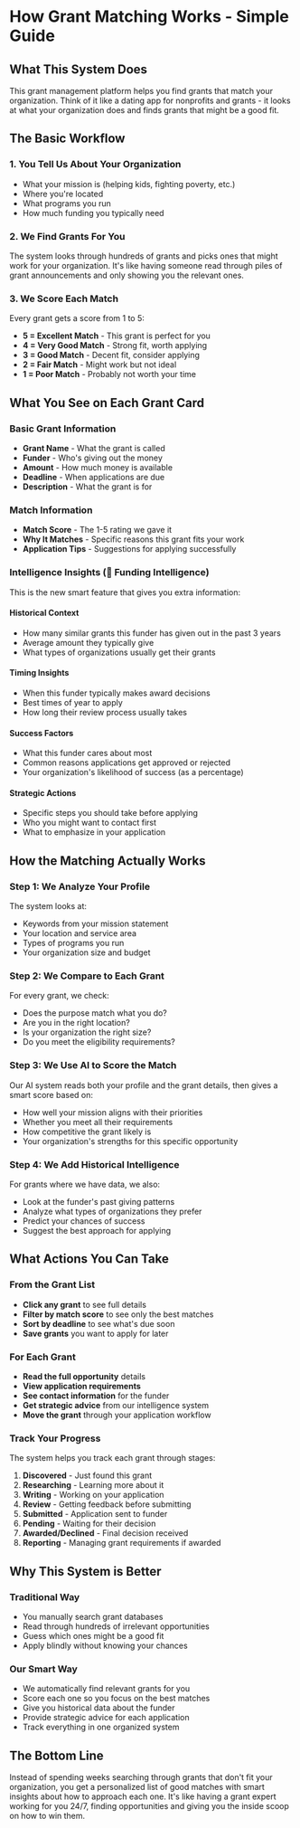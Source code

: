 # How Grant Matching Works - Simple Guide

## What This System Does

This grant management platform helps you find grants that match your organization. Think of it like a dating app for nonprofits and grants - it looks at what your organization does and finds grants that might be a good fit.

## The Basic Workflow

### 1. You Tell Us About Your Organization
- What your mission is (helping kids, fighting poverty, etc.)
- Where you're located
- What programs you run
- How much funding you typically need

### 2. We Find Grants For You
The system looks through hundreds of grants and picks ones that might work for your organization. It's like having someone read through piles of grant announcements and only showing you the relevant ones.

### 3. We Score Each Match
Every grant gets a score from 1 to 5:
- **5 = Excellent Match** - This grant is perfect for you
- **4 = Very Good Match** - Strong fit, worth applying  
- **3 = Good Match** - Decent fit, consider applying
- **2 = Fair Match** - Might work but not ideal
- **1 = Poor Match** - Probably not worth your time

## What You See on Each Grant Card

### Basic Grant Information
- **Grant Name** - What the grant is called
- **Funder** - Who's giving out the money
- **Amount** - How much money is available
- **Deadline** - When applications are due
- **Description** - What the grant is for

### Match Information  
- **Match Score** - The 1-5 rating we gave it
- **Why It Matches** - Specific reasons this grant fits your work
- **Application Tips** - Suggestions for applying successfully

### Intelligence Insights (🧠 Funding Intelligence)
This is the new smart feature that gives you extra information:

#### Historical Context
- How many similar grants this funder has given out in the past 3 years
- Average amount they typically give
- What types of organizations usually get their grants

#### Timing Insights  
- When this funder typically makes award decisions
- Best times of year to apply
- How long their review process usually takes

#### Success Factors
- What this funder cares about most
- Common reasons applications get approved or rejected
- Your organization's likelihood of success (as a percentage)

#### Strategic Actions
- Specific steps you should take before applying
- Who you might want to contact first
- What to emphasize in your application

## How the Matching Actually Works

### Step 1: We Analyze Your Profile
The system looks at:
- Keywords from your mission statement
- Your location and service area  
- Types of programs you run
- Your organization size and budget

### Step 2: We Compare to Each Grant
For every grant, we check:
- Does the purpose match what you do?
- Are you in the right location?
- Is your organization the right size?
- Do you meet the eligibility requirements?

### Step 3: We Use AI to Score the Match
Our AI system reads both your profile and the grant details, then gives a smart score based on:
- How well your mission aligns with their priorities
- Whether you meet all their requirements
- How competitive the grant likely is
- Your organization's strengths for this specific opportunity

### Step 4: We Add Historical Intelligence
For grants where we have data, we also:
- Look at the funder's past giving patterns
- Analyze what types of organizations they prefer
- Predict your chances of success
- Suggest the best approach for applying

## What Actions You Can Take

### From the Grant List
- **Click any grant** to see full details
- **Filter by match score** to see only the best matches
- **Sort by deadline** to see what's due soon
- **Save grants** you want to apply for later

### For Each Grant
- **Read the full opportunity** details
- **View application requirements**  
- **See contact information** for the funder
- **Get strategic advice** from our intelligence system
- **Move the grant** through your application workflow

### Track Your Progress
The system helps you track each grant through stages:
1. **Discovered** - Just found this grant
2. **Researching** - Learning more about it
3. **Writing** - Working on your application  
4. **Review** - Getting feedback before submitting
5. **Submitted** - Application sent to funder
6. **Pending** - Waiting for their decision
7. **Awarded/Declined** - Final decision received
8. **Reporting** - Managing grant requirements if awarded

## Why This System is Better

### Traditional Way
- You manually search grant databases
- Read through hundreds of irrelevant opportunities
- Guess which ones might be a good fit  
- Apply blindly without knowing your chances

### Our Smart Way
- We automatically find relevant grants for you
- Score each one so you focus on the best matches
- Give you historical data about the funder
- Provide strategic advice for each application
- Track everything in one organized system

## The Bottom Line

Instead of spending weeks searching through grants that don't fit your organization, you get a personalized list of good matches with smart insights about how to approach each one. It's like having a grant expert working for you 24/7, finding opportunities and giving you the inside scoop on how to win them.